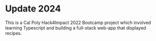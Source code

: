 # Update 2024
This is a Cal Poly Hack4Impact 2022 Bootcamp project which involved learning Typescript and building a full-stack web-app that displayed recipes.

